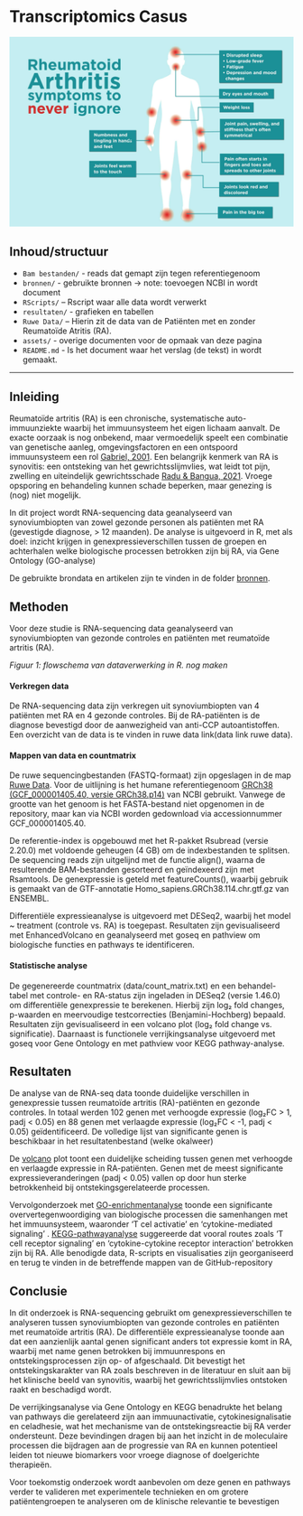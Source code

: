 # Transcriptomics Casus

<p align="center">
  <img src="assets/0419_RA-Symptoms.jpg" alt="Reuma Symptomen" width="600"/>
</p>

## Inhoud/structuur

- `Bam bestanden/` - reads dat gemapt zijn tegen referentiegenoom  
- `bronnen/` - gebruikte bronnen -> note: toevoegen NCBI in wordt document
- `RScripts/` – Rscript waar alle data wordt verwerkt 
- `resultaten/` - grafieken en tabellen
- `Ruwe Data/` – Hierin zit de data van de Patiënten met en zonder Reumatoïde Atritis (RA).
- `assets/` - overige documenten voor de opmaak van deze pagina
- `README.md` - Is het document waar het verslag (de tekst) in wordt gemaakt. 






---

## Inleiding

Reumatoïde artritis (RA) is een chronische, systematische auto-immuunziekte waarbij het immuunsysteem het eigen lichaam aanvalt. De exacte oorzaak is nog onbekend, maar vermoedelijk speelt een combinatie van genetische aanleg, omgevingsfactoren en een ontspoord immuunsysteem een rol [Gabriel, 2001](Bronnen/gabriel2001.pdf). Een belangrijk kenmerk van RA is synovitis: een ontsteking van het gewrichtsslijmvlies, wat leidt tot pijn, zwelling en uiteindelijk gewrichtsschade [Radu & Bangua, 2021](Bronnen/cells-10-02857-v2.pdf). Vroege opsporing en behandeling kunnen schade beperken, maar genezing is (nog) niet mogelijk.

In dit project wordt RNA-sequencing data geanalyseerd van synoviumbiopten van zowel gezonde personen als patiënten met RA (gevestigde diagnose, > 12 maanden). De analyse is uitgevoerd in R, met als doel: inzicht krijgen in genexpressieverschillen tussen de groepen en achterhalen welke biologische processen betrokken zijn bij RA, via Gene Ontology (GO-analyse) 

De gebruikte brondata en artikelen zijn te vinden in de folder [bronnen](Bronnen). 



## Methoden

Voor deze studie is RNA-sequencing data geanalyseerd van synoviumbiopten van gezonde controles en patiënten met reumatoïde artritis (RA).

*Figuur 1: flowschema van dataverwerking in R. nog maken*


#### Verkregen data

De RNA-sequencing data zijn verkregen uit synoviumbiopten van 4 patiënten met RA en 4 gezonde controles. Bij de RA-patiënten is de diagnose bevestigd door de aanwezigheid van anti-CCP autoantistoffen. Een overzicht van de data is te vinden in  ruwe data link(data link ruwe data).

#### Mappen van data en countmatrix 
De ruwe sequencingbestanden (FASTQ-formaat) zijn opgeslagen in de map [Ruwe Data](Ruwe%Data/Data_RA-raw_uitgepakt/Data_RA_raw). Voor de uitlijning is het humane referentiegenoom [GRCh38 (GCF_000001405.40, versie GRCh38.p14)](https://www.ncbi.nlm.nih.gov/datasets/genome/GCF_000001405.40/) van NCBI gebruikt. Vanwege de grootte van het genoom is het FASTA-bestand niet opgenomen in de repository, maar kan via NCBI worden gedownload via accessionnummer GCF_000001405.40.

De referentie-index is opgebouwd met het R-pakket Rsubread (versie 2.20.0) met voldoende geheugen (4 GB) om de indexbestanden te splitsen. De sequencing reads zijn uitgelijnd met de functie align(), waarna de resulterende BAM-bestanden gesorteerd en geïndexeerd zijn met Rsamtools. De genexpressie is geteld met featureCounts(), waarbij gebruik is gemaakt van de GTF-annotatie Homo_sapiens.GRCh38.114.chr.gtf.gz van ENSEMBL.

Differentiële expressieanalyse is uitgevoerd met DESeq2, waarbij het model ~ treatment (controle vs. RA) is toegepast. Resultaten zijn gevisualiseerd met EnhancedVolcano en geanalyseerd met goseq en pathview om biologische functies en pathways te identificeren.

#### Statistische analyse
De gegenereerde countmatrix (data/count_matrix.txt) en een behandel-tabel met controle- en RA-status zijn ingeladen in DESeq2 (versie 1.46.0) om differentiële genexpressie te berekenen. Hierbij zijn log₂ fold changes, p-waarden en meervoudige testcorrecties (Benjamini-Hochberg) bepaald. Resultaten zijn gevisualiseerd in een volcano plot (log₂ fold change vs. significatie). Daarnaast is functionele verrijkingsanalyse uitgevoerd met goseq voor Gene Ontology en met pathview voor KEGG pathway-analyse.

## Resultaten

De analyse van de RNA-seq data toonde duidelijke verschillen in genexpressie tussen reumatoïde artritis (RA)-patiënten en gezonde controles. In totaal werden 102 genen met verhoogde expressie (log₂FC > 1, padj < 0.05) en 88 genen met verlaagde expressie (log₂FC < -1, padj < 0.05) geïdentificeerd. De volledige lijst van significante genen is beschikbaar in het resultatenbestand (welke okalweer) 


De [volcano](Resultaten/Plots/VolcanoplotRA.png) plot toont een duidelijke scheiding tussen genen met verhoogde en verlaagde expressie in RA-patiënten. Genen met de meest significante expressieveranderingen (padj < 0.05) vallen op door hun sterke betrokkenheid bij ontstekingsgerelateerde processen.

Vervolgonderzoek met [GO-enrichmentanalyse](Resultaten/Plots/Rplot02.png) toonde een significante oververtegenwoordiging van biologische processen die samenhangen met het immuunsysteem, waaronder ‘T cel activatie’ en ‘cytokine-mediated signaling’ . [KEGG-pathwayanalyse](Resultaten/hsa03260.png) suggereerde dat vooral routes zoals ‘T cell receptor signaling’ en ‘cytokine-cytokine receptor interaction’ betrokken zijn bij RA.
Alle benodigde data, R-scripts en visualisaties zijn georganiseerd en terug te vinden in de betreffende mappen van de GitHub-repository 


## Conclusie

In dit onderzoek is RNA-sequencing gebruikt om genexpressieverschillen te analyseren tussen synoviumbiopten van gezonde controles en patiënten met reumatoïde artritis (RA). De differentiële expressieanalyse toonde aan dat een aanzienlijk aantal genen significant anders tot expressie komt in RA, waarbij met name genen betrokken bij immuunrespons en ontstekingsprocessen zijn op- of afgeschaald. Dit bevestigt het ontstekingskarakter van RA zoals beschreven in de literatuur en sluit aan bij het klinische beeld van synovitis, waarbij het gewrichtsslijmvlies ontstoken raakt en beschadigd wordt.

De verrijkingsanalyse via Gene Ontology en KEGG benadrukte het belang van pathways die gerelateerd zijn aan immuunactivatie, cytokinesignalisatie en celadhesie, wat het mechanisme van de ontstekingsreactie bij RA verder ondersteunt. Deze bevindingen dragen bij aan het inzicht in de moleculaire processen die bijdragen aan de progressie van RA en kunnen potentieel leiden tot nieuwe biomarkers voor vroege diagnose of doelgerichte therapieën.

Voor toekomstig onderzoek wordt aanbevolen om deze genen en pathways verder te valideren met experimentele technieken en om grotere patiëntengroepen te analyseren om de klinische relevantie te bevestigen




